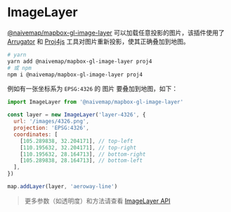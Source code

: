 # ImageLayer

[@naivemap/mapbox-gl-image-layer](https://www.npmjs.com/package/@naivemap/mapbox-gl-image-layer) 可以加载任意投影的图片，该插件使用了 [Arrugator](https://gitlab.com/IvanSanchez/arrugator) 和 [Proj4js](https://github.com/proj4js/proj4js) 工具对图片重新投影，使其正确叠加到地图。

```bash
# yarn
yarn add @naivemap/mapbox-gl-image-layer proj4
# 或 npm
npm i @naivemap/mapbox-gl-image-layer proj4
```

例如有一张坐标系为 `EPSG:4326` 的 <a :href="$withBase('/assets/images/4326.png')" target="_blank">图片</a> 要叠加到地图，如下：

```js
import ImageLayer from '@naivemap/mapbox-gl-image-layer'

const layer = new ImageLayer('layer-4326', {
  url: '/images/4326.png',
  projection: 'EPSG:4326',
  coordinates: [
    [105.289838, 32.204171], // top-left
    [110.195632, 32.204171], // top-right
    [110.195632, 28.164713], // bottom-right
    [105.289838, 28.164713], // bottom-left
  ],
})

map.addLayer(layer, 'aeroway-line')
```

<ClientOnly>
  <common-code-view name="plugins-image-layer"/>
</ClientOnly>

> 更多参数（如透明度）和方法请查看 [ImageLayer API](https://github.com/naivemap/mapbox-gl-layers/blob/main/packages/mapbox-gl-image-layer/README.md)
